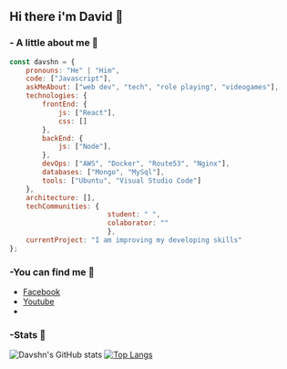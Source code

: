 ## Hi there i'm David 👋


### - A little about me 🤔
```javascript
const davshn = {
    pronouns: "He" | "Him",
    code: ["Javascript"],
    askMeAbout: ["web dev", "tech", "role playing", "videogames"],
    technologies: {
        frontEnd: {
            js: ["React"],
            css: []
        },
        backEnd: {
            js: ["Node"],
        },
        devOps: ["AWS", "Docker", "Route53", "Nginx"],
        databases: ["Mongo", "MySql"],
        tools: ["Ubuntu", "Visual Studio Code"]
    },
    architecture: [],
    techCommunities: {
                        student: " ",
                        colaborator: ""
                        },
    currentProject: "I am improving my developing skills"
};
```
### -You can find me :satellite:
- [Facebook](https://www.facebook.com/david.figueroa.184)
- [Youtube](https://www.youtube.com/user/davshn/)
- 
### -Stats :battery:

![Davshn's GitHub stats](https://github-readme-stats.vercel.app/api?username=davshn&theme=github_dark&show_icons=true)
[![Top Langs](https://github-readme-stats.vercel.app/api/top-langs/?username=davshn)](https://github.com/anuraghazra/github-readme-stats)



<!--


**davshn/davshn** is a ✨ _special_ ✨ repository because its `README.md` (this file) appears on your GitHub profile.

Here are some ideas to get you started:

- 🔭 I’m currently working on ...
- 🌱 I’m currently learning ...
- 👯 I’m looking to collaborate on ...
- 🤔 I’m looking for help with ...
- 💬 Ask me about ...
- 😄 Pronouns: ...
- ⚡ Fun fact: ...
-->
